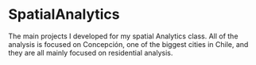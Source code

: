 # SpatialAnalytics
The main projects I developed for my spatial Analytics class. All of the analysis is focused on Concepción, one of the biggest cities in Chile, and they are all mainly focused on residential analysis.
